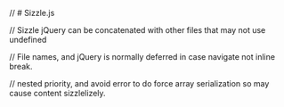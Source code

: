 // # Sizzle.js 

// Sizzle jQuery can be concatenated with other files that may not use undefined

// File names, and jQuery is normally deferred in case navigate not inline break.

// nested priority, and avoid error to do force array serialization so may cause content sizzlelizely.
